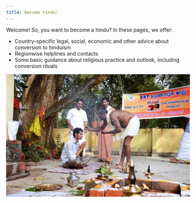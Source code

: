 ```yaml
---
title: Become hindu!
---
```


Welcome! So, you want to become a hindu? In these pages, we offer:

- Country-specific legal, social, economic and other advice about conversion to hinduism
- Regionwise helplines and contacts
- Some basic guidance about religious practice and outlook, including conversion rituals

![](../images/muslim_to_hindu_conversion_KE.jpg)